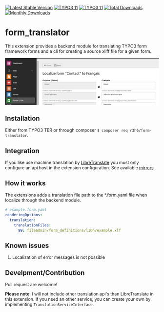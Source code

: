 [![Latest Stable Version](https://poser.pugx.org/r3h6/form-translator/v/stable)](https://extensions.typo3.org/extension/form_translator/)
[![TYPO3 11](https://img.shields.io/badge/TYPO3-11-orange.svg?style=flat-square)](https://get.typo3.org/version/11)
[![TYPO3 11](https://img.shields.io/badge/TYPO3-10-orange.svg?style=flat-square)](https://get.typo3.org/version/10)
[![Total Downloads](https://poser.pugx.org/r3h6/form-translator/d/total)](https://packagist.org/packages/r3h6/form-translator)
[![Monthly Downloads](https://poser.pugx.org/r3h6/form-translator/d/monthly)](https://packagist.org/packages/form-translater)

# form_translator

This extension provides a backend module for translating TYPO3 form framework forms
and a cli for creating a source xliff file for a given form.

![](./Documentation/translate.png)

## Installation

Either from TYPO3 TER or through composer `$ composer req r3h6/form-translator`.

## Integration

If you like use machine translation by [LibreTranslate](https://libretranslate.com/)
you must only configure an api host in the extension configuration.
See available [mirrors](https://github.com/LibreTranslate/LibreTranslate#mirrors).

## How it works

The extensions adds a translation file path to the *.form.yaml file when localize through the backend module.
```yaml
# example.form.yaml
renderingOptions:
  translation:
    translationFiles:
      99: fileadmin/form_definitions/l10n/example.xlf
```

## Known issues

1. Localization of error messages is not possible

## Develpment/Contribution

Pull request are welcome!

__Please note__: I will not include other translation api's than LibreTranslate in this extension.
If you need an other service, you can create your own by implementing `TranslationServiceInterface`.
